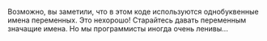 Возможно, вы заметили, что в этом коде используются однобуквенные имена переменных. Это нехорошо! Старайтесь давать переменным значащие имена. Но мы программисты иногда очень ленивы...